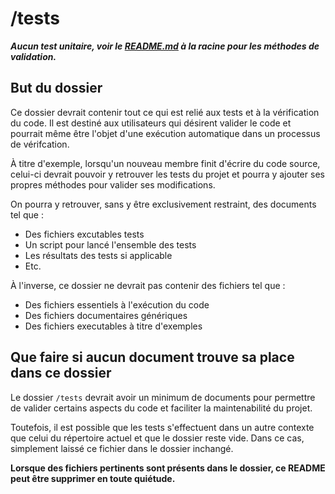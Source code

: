 # /tests

***Aucun test unitaire, voir le [README.md](/README.md) à la racine pour les méthodes de validation.***

## But du dossier

Ce dossier devrait contenir tout ce qui est relié aux tests et à la vérification du code. Il est destiné aux utilisateurs qui désirent valider le code et pourrait même être l'objet d'une exécution automatique dans un processus de vérifcation. 

À titre d'exemple, lorsqu'un nouveau membre finit d'écrire du code source, celui-ci devrait pouvoir y retrouver les tests du projet et pourra y ajouter ses propres méthodes pour valider ses modifications.

On pourra y retrouver, sans y être exclusivement restraint, des documents tel que : 
- Des fichiers excutables tests
- Un script pour lancé l'ensemble des tests
- Les résultats des tests si applicable
- Etc.

À l'inverse, ce dossier ne devrait pas contenir des fichiers tel que : 
- Des fichiers essentiels à l'exécution du code
- Des fichiers documentaires génériques 
- Des fichiers executables à titre d'exemples

## Que faire si aucun document trouve sa place dans ce dossier

Le dossier `/tests` devrait avoir un minimum de documents pour permettre de valider certains aspects du code et faciliter la maintenabilité du projet. 

Toutefois, il est possible que les tests s'effectuent dans un autre contexte que celui du répertoire actuel et que le dossier reste vide. Dans ce cas, simplement laissé ce fichier dans le dossier inchangé.

**Lorsque des fichiers pertinents sont présents dans le dossier, ce README peut être supprimer en toute quiétude.**
